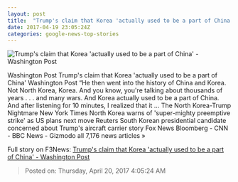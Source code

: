 ```yaml
---
layout: post
title:  "Trump's claim that Korea 'actually used to be a part of China' - Washington Post"
date: 2017-04-19 23:05:24Z
categories: google-news-top-stories
---
```


![Trump's claim that Korea 'actually used to be a part of China' - Washington Post](https://img.washingtonpost.com/rf/image_1484w/2010-2019/WashingtonPost/2017/04/09/Editorial-Opinion/Images/AFP_NC30Q-2043.jpg)

Washington Post Trump's claim that Korea 'actually used to be a part of China' Washington Post “He then went into the history of China and Korea. Not North Korea, Korea. And you know, you're talking about thousands of years . . . and many wars. And Korea actually used to be a part of China. And after listening for 10 minutes, I realized that it ... The North Korea-Trump Nightmare New York Times North Korea warns of 'super-mighty preemptive strike' as US plans next move Reuters South Korean presidential candidate concerned about Trump's aircraft carrier story Fox News Bloomberg - CNN - BBC News - Gizmodo all 7,176 news articles »


Full story on F3News: [Trump's claim that Korea 'actually used to be a part of China' - Washington Post](http://www.f3nws.com/n/u3ycxG)

> Posted on: Thursday, April 20, 2017 4:05:24 AM

